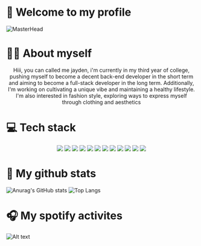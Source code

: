 # 🌸 Welcome to my profile
![MasterHead](https://github.com/truongthanhvu2337/Profile/blob/main/Image/serene-ghibli-style-anime-garden-1226412906019819551.jpeg)


# 🙋‍♂️ About myself
<div align="center">
    Hiii, you can called me jayden, i'm currently in my third year of college, pushing myself to become a decent back-end developer in the short term and aiming to become a full-stack developer in the long term. Additionally, I'm working on cultivating a unique vibe and maintaining a healthy lifestyle. I'm also interested in fashion style, exploring ways to express myself through clothing and aesthetics
</div>

# 💻 Tech stack
<div display="flex" align="center">
 <img src="https://img.shields.io/badge/c%23-%23239120.svg?style=for-the-badge&logo=csharp&logoColor=white"/>
 <img src="https://img.shields.io/badge/css3-%231572B6.svg?style=for-the-badge&logo=css3&logoColor=white"/>
 <img src="https://img.shields.io/badge/html5-%23E34F26.svg?style=for-the-badge&logo=html5&logoColor=white"/>
 <img src="https://img.shields.io/badge/javascript-%23323330.svg?style=for-the-badge&logo=javascript&logoColor=%23F7DF1E"/>
 <img src="https://img.shields.io/badge/typescript-%23007ACC.svg?style=for-the-badge&logo=typescript&logoColor=white"/>
 <img src="https://img.shields.io/badge/java-%23ED8B00.svg?style=for-the-badge&logo=openjdk&logoColor=white"/>
 <img src="https://img.shields.io/badge/.NET-5C2D91?style=for-the-badge&logo=.net&logoColor=white"/>
 <img src="https://img.shields.io/badge/spring-%236DB33F.svg?style=for-the-badge&logo=spring&logoColor=white"/>
 <img src="https://img.shields.io/badge/react-%2320232a.svg?style=for-the-badge&logo=react&logoColor=%2361DAFB"/>
 <img src="https://img.shields.io/badge/SASS-hotpink.svg?style=for-the-badge&logo=SASS&logoColor=white"/>
 <img src="https://img.shields.io/badge/tailwindcss-%2338B2AC.svg?style=for-the-badge&logo=tailwind-css&logoColor=white"/>
 <img src="https://img.shields.io/badge/.NET-5C2D91?style=for-the-badge&logo=.net&logoColor=white"/>
</div>

# 🎫 My github stats
![Anurag's GitHub stats](https://github-readme-stats.vercel.app/api?username=truongthanhvu2337&theme=rose&border_radius=5)
![Top Langs](https://github-readme-stats.vercel.app/api/top-langs/?username=truongthanhvu2337&theme=rose&border_radius=5&langs_count=8)

# 🎧 My spotify activites
![Alt text](https://spotify-recently-played-readme.vercel.app/api?user=zi1my2c5y1ll605hzuta617b8&count=3&width=500)
